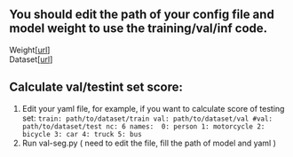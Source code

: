 ## You should edit the path of your config file and model weight to use the training/val/inf code.

Weight[[url](https://drive.google.com/file/d/1UexfSHYXq6nkm3d0ILm1GKqgJ8pPhGFB/view?usp=sharing)]  
Dataset[[url](https://drive.google.com/drive/folders/1FCTkbf6wC6T-gBGs22uvkfbtqpuJS8L9?usp=sharing)]


## Calculate val/testint set score:
1. Edit your yaml file, for example, if you want to calculate score of testing set:
`train: path/to/dataset/train
val: path/to/dataset/val
#val: path/to/dataset/test
nc: 6
names: 
    0: person
    1: motorcycle
    2: bicycle
    3: car
    4: truck
    5: bus
`
2. Run val-seg.py ( need to edit the file, fill the path of model and yaml )
